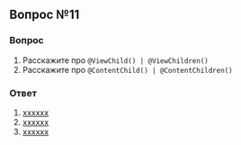 ## Вопрос №11

### Вопрос 

1) Расскажите про `@ViewChild() | @ViewChildren()`
2) Расскажите про `@ContentChild() | @ContentChildren()`

### Ответ

1) [xxxxxx](https://angular-ru-interview-questions.vercel.app/angular/Разница_между_%60@ViewChild()%60_и_%60@ContentChild()%60.html#Разница-между-viewchild-и-contentchild)   
2) [xxxxxx](https://gurindernarang.medium.com/accessing-child-component-instances-using-contentchild-and-contentchildren-4af6ebfe7b47)   
3) [xxxxxx](https://habr.com/ru/companies/tbank/articles/737836/)   

 
  